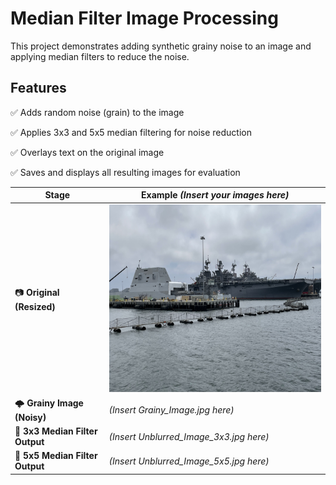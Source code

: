 # Median Filter Image Processing
This project demonstrates adding synthetic grainy noise to an image and applying median filters to reduce the noise.

## Features

✅ Adds random noise (grain) to the image

✅ Applies 3x3 and 5x5 median filtering for noise reduction

✅ Overlays text on the original image

✅ Saves and displays all resulting images for evaluation



| Stage                           | Example *(Insert your images here)*       |
| ------------------------------- | ----------------------------------------- |
| 📷 **Original (Resized)**       | *<img src="https://github.com/Hghn02/Grainy-Image-Debrlurring/blob/main/IMG_2279.jpg" alt="Screenshot Placeholder" width="450" height="300">*                 |
| 🌩️ **Grainy Image (Noisy)**    | *(Insert Grainy\_Image.jpg here)*         |
| 🔲 **3x3 Median Filter Output** | *(Insert Unblurred\_Image\_3x3.jpg here)* |
| 🔳 **5x5 Median Filter Output** | *(Insert Unblurred\_Image\_5x5.jpg here)* |
